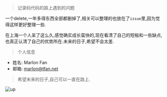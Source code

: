 > 记录码代码的路上遇到的问题

一个delete,一年多得东西全部都删掉了,相关可以整理的也放在了``issue``里,因为觉得这样更好整理一些.

在上海一个人呆了这么久,感觉确实成长蛮快的,现在看清了自己的短板和一些缺点,也真正认清了自己的优势所在.未来的日子,希望不会太差.

> 个人信息

- 姓名: Marlon Fan
- 邮箱: marlon@tfan.net

> 希望未来的日子,自己可以一直在路上.

![up](http://7vzoky.com1.z0.glb.clouddn.com/2015/10/1722185507.png)
